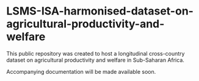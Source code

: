 # LSMS-ISA-harmonised-dataset-on-agricultural-productivity-and-welfare
This public repository was created to host a longitudinal cross-country dataset on agricultural productivity and welfare in Sub-Saharan Africa.

Accompanying documentation will be made available soon.

